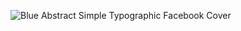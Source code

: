 ![Blue Abstract Simple Typographic Facebook Cover](https://user-images.githubusercontent.com/60218226/186946580-c17f922f-b2c2-4e94-a045-7120762759da.png)

